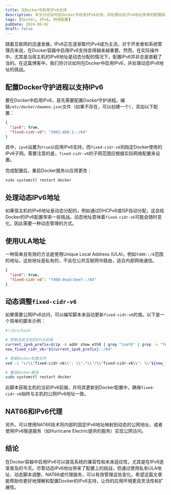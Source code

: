 ```yaml
---
title: 在Docker中启用IPv6支持
description: 本文讨论如何在Docker中启用IPv6支持，并处理动态IPv6地址带来的配置挑战，包括使用ULA地址、动态调整fixed-cidr-v6、NAT66和IPv6代理等方法。
tags: [Docker, IPv6, 网络配置]
pubDate: 2024-08-02
draft: false
---
```


随着互联网的迅速发展，IPv6正在逐渐取代IPv4成为主流。对于开发者和系统管理员来说，在Docker容器中启用IPv6支持变得越来越重要。然而，在实际操作中，尤其是当宿主机的IPv6地址是动态分配的情况下，配置IPv6并非总是直截了当的。在这篇博客中，我们将讨论如何在Docker中启用IPv6，并处理动态IPv6地址的挑战。

## 配置Docker守护进程以支持IPv6

要在Docker中启用IPv6，首先需要配置Docker守护进程。编辑`/etc/docker/daemon.json`文件（如果不存在，可以创建一个），添加以下配置：

```json
{
  "ipv6": true,
  "fixed-cidr-v6": "2001:db8:1::/64"
}
```

其中，`ipv6`设置为`true`以启用IPv6支持，而`fixed-cidr-v6`则指定Docker使用的IPv6子网。需要注意的是，`fixed-cidr-v6`的子网范围应根据实际网络配置来设置。

完成配置后，重启Docker服务以应用更改：

```bash
sudo systemctl restart docker
```

## 处理动态IPv6地址

如果宿主机的IPv6地址是动态分配的，例如通过DHCPv6或ISP自动分配，这会给Docker的IPv6配置带来一些挑战。动态地址意味着`fixed-cidr-v6`可能会随时变化，因此需要一种动态管理的方式。

## 使用ULA地址

一种简单且有效的方法是使用Unique Local Address (ULA)，例如`fd00::/8`范围的地址。这些地址是私有的，不会在公共互联网中路由，适合内部网络通信。

```json
{
  "ipv6": true,
  "fixed-cidr-v6": "fd00:dead:beef::/64"
}
```

## 动态调整`fixed-cidr-v6`

如果需要公网IPv6访问，可以编写脚本来自动更新`fixed-cidr-v6`的值。以下是一个简单的脚本示例：

```bash
#!/bin/bash

# 获取当前主机的IPv6前缀
current_ipv6_prefix=$(ip -6 addr show eth0 | grep "inet6" | grep -v "fe80" | awk '{print $2}' | cut -d/ -f1 | sed 's/:/::/g' | cut -d: -f1-3)
new_fixed_cidr_v6="${current_ipv6_prefix}::/64"

# 更新Docker配置文件
sed -i "s/\\"fixed-cidr-v6\\": \\".*\\"/\\"fixed-cidr-v6\\": \\"${new_fixed_cidr_v6}\\"/" /etc/docker/daemon.json

# 重启Docker服务
sudo systemctl restart docker
```

此脚本获取主机的当前IPv6前缀，并将其更新到Docker配置中，确保`fixed-cidr-v6`始终与主机的公网IPv6地址一致。

## NAT66和IPv6代理

另外，可以使用NAT66技术将内部的固定IPv6地址映射到动态的公网地址，或者使用IPv6隧道服务（如Hurricane Electric提供的服务）实现公网访问。

## 结论

在Docker容器中启用IPv6可以提高系统的兼容性和未来适应性，尤其是在IPv6逐渐普及的今天。尽管动态IPv6地址带来了配置上的挑战，但通过使用私有ULA地址、动态脚本调整、NAT66或代理服务，可以有效管理这些变化。希望这篇文章能帮助你更好地理解和配置Docker的IPv6支持，让你的应用环境更具灵活性和扩展性。
